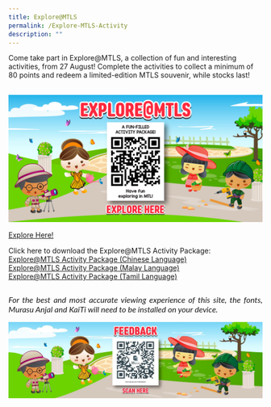 ```yaml
---
title: Explore@MTLS
permalink: /Explore-MTLS-Activity
description: ""
---
```

<p>Come take part in Explore@MTLS, a collection of fun and interesting activities, from 27 August! Complete the activities to collect a minimum of 80 points and redeem a limited-edition MTLS souvenir, while stocks last!</p>
<br>
<img src="/images/2022-08-23_MTL_Challenge-V2_600x300_150ppi.jpg"><br/>

<a href="https://gametize.com/gameteaser?id=13167" target="_blank">Explore Here!</a>

Click here to download the Explore@MTLS Activity Package:<br/>
<a href="/files/Explore@MTLS_CL.pdf" target="_blank">Explore@MTLS Activity Package (Chinese Language)</a><br/>
<a href="/files/Explore@MTLS_ML.pdf" target="_blank">Explore@MTLS Activity Package (Malay Language)</a><br/>
<a href="/files/Explore@MTLS_TL.pdf" target="_blank">Explore@MTLS Activity Package (Tamil Language)</a><br/>

<p style="font-size: 16px;font-family: Lato,sans-serif;font-style: italic;padding-top:12px;text-align:justify;">For the best and most accurate viewing experience of this site, the fonts, Murasu Anjal and KaiTi will need to be installed on your device.</p>
<img src="/images/Feedback-Slide.jpg">
<br>